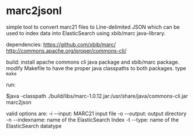 # marc2jsonl
simple tool to convert marc21 files to Line-delimited JSON which can be used to index data into ElasticSearch using xbib/marc java-library.

dependencies:
https://github.com/xbib/marc/
http://commons.apache.org/proper/commons-cli/

build:
install apache commons cli java package and xbib/marc package.
modify Makefile to have the proper java classpaths to both packages.
type `make`

run:

$java -classpath ./build/libs/marc-1.0.12.jar:/usr/share/java/commons-cli.jar marc2json <OPTARG>

valid options are:
-i --input:	MARC21 input file
-o --output: 	output directory
-n --indexname: name of the ElasticSearch Index
-t --type:	name of the ElasticSearch datatype
